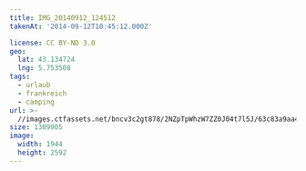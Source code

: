 ```yaml
---
title: IMG_20140912_124512
takenAt: '2014-09-12T10:45:12.000Z'

license: CC BY-ND 3.0
geo:
  lat: 43.134724
  lng: 5.753508
tags:
  - urlaub
  - frankreich
  - camping
url: >-
  //images.ctfassets.net/bncv3c2gt878/2NZpTpWhzW7ZZ0J04t7l5J/63c83a9aa4e1b6b6f5254d9b158f0f41/img_20140912_124512_28312909925_o
size: 1309905
image:
  width: 1944
  height: 2592
---
```

